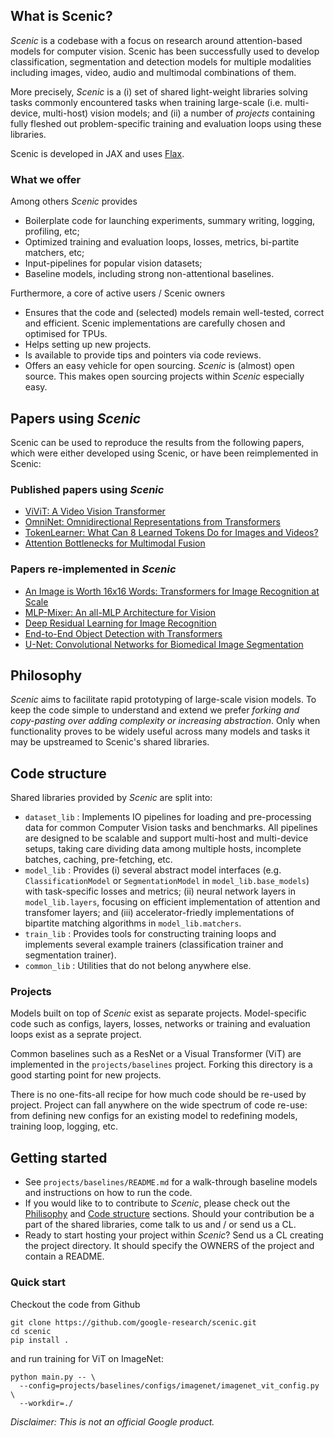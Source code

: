 ## What is **Scenic**?

*Scenic* is a codebase with a focus on research around attention-based models
for computer vision. Scenic has been successfully used to develop
classification, segmentation and detection models for multiple modalities
including images, video, audio and multimodal combinations of them.

More precisely, *Scenic* is a (i) set of shared light-weight libraries solving
tasks commonly encountered tasks when training large-scale (i.e. multi-device,
multi-host) vision models; and (ii) a number of *projects* containing fully
fleshed out problem-specific training and evaluation loops using these
libraries.

Scenic is developed in JAX and uses
[Flax](https://github.com/google/flax).

### What we offer
Among others *Scenic* provides

* Boilerplate code for launching experiments, summary writing, logging,
  profiling, etc;
* Optimized training and evaluation loops, losses, metrics, bi-partite matchers,
  etc;
* Input-pipelines for popular vision datasets;
* Baseline models, including strong non-attentional baselines.

Furthermore, a core of active users / Scenic owners

* Ensures that the code and (selected) models remain well-tested, correct and
  efficient. Scenic implementations are carefully chosen and optimised for TPUs.
* Helps setting up new projects.
* Is available to provide tips and pointers via code reviews.
* Offers an easy vehicle for open sourcing. *Scenic* is (almost) open source.
  This makes open sourcing projects within *Scenic* especially easy.


## Papers using *Scenic*
Scenic can be used to reproduce the results from the following papers, which
were either developed using Scenic, or have been reimplemented in Scenic:


### Published papers using *Scenic*
* [ViViT: A Video Vision Transformer](https://arxiv.org/abs/2103.15691)
* [OmniNet: Omnidirectional Representations from Transformers](https://arxiv.org/abs/2103.01075)
* [TokenLearner: What Can 8 Learned Tokens Do for Images and Videos?](https://arxiv.org/abs/2106.11297)
* [Attention Bottlenecks for Multimodal Fusion](https://arxiv.org/abs/2107.00135)


### Papers re-implemented in *Scenic*
* [An Image is Worth 16x16 Words: Transformers for Image Recognition at Scale](https://arxiv.org/abs/2010.11929)
* [MLP-Mixer: An all-MLP Architecture for Vision](https://arxiv.org/abs/2105.01601)
* [Deep Residual Learning for Image Recognition](https://arxiv.org/abs/1512.03385)
* [End-to-End Object Detection with Transformers](https://arxiv.org/abs/2005.12872)
* [U-Net: Convolutional Networks for Biomedical Image Segmentation](https://arxiv.org/abs/1505.04597)


<a name="philosophy"></a>
## Philosophy
*Scenic* aims to facilitate rapid prototyping of large-scale vision models. To
keep the code simple to understand and extend we prefer *forking and
copy-pasting over adding complexity or increasing abstraction*. Only when
functionality proves to be widely useful across many models and tasks it may be
upstreamed to Scenic's shared libraries.


<a name="code_structure"></a>
## Code structure
Shared libraries provided by *Scenic*  are split into:

* `dataset_lib` : Implements IO pipelines for loading and pre-processing data
  for common Computer Vision tasks and benchmarks. All pipelines are designed to
  be scalable and support multi-host and multi-device setups, taking care
  dividing data among multiple hosts, incomplete batches, caching, pre-fetching,
  etc.
* `model_lib` : Provides (i) several abstract model interfaces (e.g.
  `ClassificationModel` or `SegmentationModel` in `model_lib.base_models`) with
  task-specific losses and metrics; (ii) neural network layers in
  `model_lib.layers`, focusing on efficient implementation of attention and
  transfomer layers; and (iii) accelerator-friedly implementations of bipartite
  matching algorithms in `model_lib.matchers`.
* `train_lib` : Provides tools for constructing training loops and implements
  several example trainers (classification trainer and segmentation trainer).
* `common_lib` : Utilities that do not belong anywhere else.


### Projects
Models built on top of *Scenic* exist as separate projects. Model-specific code
such as configs, layers, losses, networks or training and evaluation loops exist
as a seprate project.

Common baselines such as a ResNet or a Visual Transformer (ViT) are implemented
in the `projects/baselines` project. Forking this directory is a good starting
point for new projects.

There is no one-fits-all recipe for how much code should be re-used by project.
Project can fall anywhere on the wide spectrum of code re-use: from defining new
configs for an existing model to redefining models, training loop, logging, etc.


## Getting started
* See `projects/baselines/README.md` for a walk-through baseline models and
  instructions on how to run the code.
* If you would like to to contribute to *Scenic*, please check out the
  [Philisophy](#philosophy) and [Code structure](#code_structure) sections.
  Should your contribution be a part of the shared libraries, come talk to us
  and / or send us a CL.
* Ready to start hosting your project within *Scenic*? Send us a CL creating the
  project directory. It should specify the OWNERS of the project and contain a
  README.


### Quick start
Checkout the code from Github

```
git clone https://github.com/google-research/scenic.git
cd scenic
pip install .
```

and run training for ViT on ImageNet:

```
python main.py -- \
  --config=projects/baselines/configs/imagenet/imagenet_vit_config.py \
  --workdir=./
```

_Disclaimer: This is not an official Google product._

